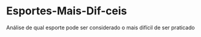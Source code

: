 # Esportes-Mais-Dif-ceis
Análise de qual esporte pode ser considerado o mais difícil de ser praticado 
